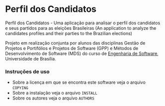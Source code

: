 Perfil dos Candidatos
====================

Perfil dos Candidatos - Uma aplicação para analisar o perfil dos candidatos e seus partidos para as eleições Brasileiras (An application to analyze the candidates profiles and their parties to the Brazilian elections)

Projeto em realização conjunta por alunos das disciplinas Gestão de Projetos e Portifólios e Projetos de Software (GPP) e Métodos de Desenvolvimento de Software (MDS) do curso de [Engenharia de Software](http://fga.unb.br/cursos/engenharia-de-software), Universidade de Brasília.

### Instruções de uso
* Sobre a licença em que se encontra este software veja o arquivo `COPYING`
* Sobre a instalação veja o arquivo `INSTALL`
* Sobre os autores veja o arquivo `AUTHORS`